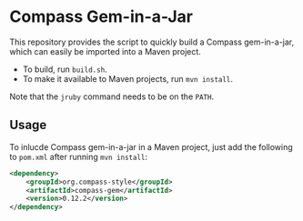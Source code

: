 # Compass Gem-in-a-Jar

This repository provides the script to quickly build a Compass gem-in-a-jar,
which can easily be imported into a Maven project.

* To build, run `build.sh`.
* To make it available to Maven projects, run `mvn install`.

Note that the `jruby` command needs to be on the `PATH`.

## Usage

To inlucde Compass gem-in-a-jar in a Maven project, just add the following to
`pom.xml` after running `mvn install`:

``` xml
<dependency>
	<groupId>org.compass-style</groupId>
	<artifactId>compass-gem</artifactId>
	<version>0.12.2</version>
</dependency>
```

